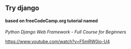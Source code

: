 ## Try django

#### based on freeCodeCamp.org tutorial named

*Python Django Web Framework - Full Course for Beginners*

https://www.youtube.com/watch?v=F5mRW0jo-U4